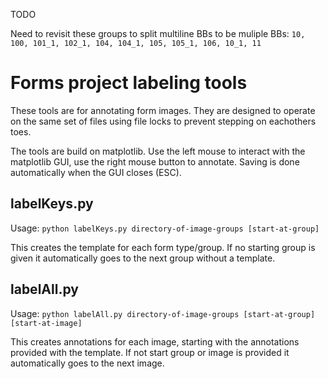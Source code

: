 TODO

Need to revisit these groups to split multiline BBs to be muliple BBs: `10, 100, 101_1, 102_1, 104, 104_1, 105, 105_1, 106, 10_1, 11`

# Forms project labeling tools
These tools are for annotating form images. They are designed to operate on the same set of files using file locks to prevent stepping on eachothers toes.

The tools are build on matplotlib. Use the left mouse to interact with the matplotlib GUI, use the right mouse button to annotate. Saving is done automatically when the GUI closes (ESC).

## labelKeys.py

Usage: `python labelKeys.py directory-of-image-groups [start-at-group]`

This creates the template for each form type/group. If no starting group is given it automatically goes to the next group without a template.

## labelAll.py

Usage: `python labelAll.py directory-of-image-groups [start-at-group] [start-at-image]`

This creates annotations for each image, starting with the annotations provided with the template. If not start group or image is provided it automatically goes to the next image.

